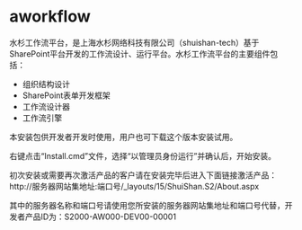aworkflow
=========
水杉工作流平台，是上海水杉网络科技有限公司（shuishan-tech）基于SharePoint平台开发的工作流设计、运行平台。水杉工作流平台的主要组件包括：
* 组织结构设计
* SharePoint表单开发框架
* 工作流设计器
* 工作流引擎

 
本安装包供开发者开发时使用，用户也可下载这个版本安装试用。

右键点击“Install.cmd”文件，选择“以管理员身份运行”并确认后，开始安装。

初次安装或需要再次激活产品的客户请在安装完毕后进入下面链接激活产品：http://服务器网站集地址:端口号/_layouts/15/ShuiShan.S2/About.aspx

其中的服务器名称和端口号请使用您所安装的服务器网站集地址和端口号代替，开发者产品ID为：S2000-AW000-DEV00-00001



